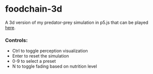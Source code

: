 # foodchain-3d
A 3d version of my predator-prey simulation in p5.js that can be played [here](https://xithiox.github.io/foodchain-3d/).

### Controls:
* Ctrl to toggle perception visualization
* Enter to reset the simulation
* 0-9 to select a preset
* N to toggle fading based on nutrition level
